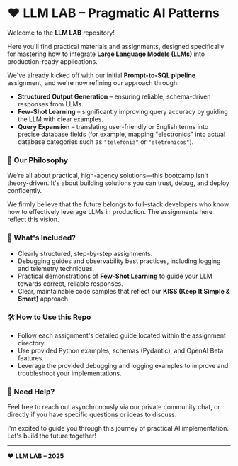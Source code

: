 # ❤️ LLM LAB – Pragmatic AI Patterns

Welcome to the **LLM LAB** repository!

Here you'll find practical materials and assignments, designed specifically for mastering how to integrate **Large Language Models (LLMs)** into production-ready applications.

We've already kicked off with our initial **Prompt-to-SQL pipeline** assignment, and we're now refining our approach through:

- **Structured Output Generation** – ensuring reliable, schema-driven responses from LLMs.
- **Few-Shot Learning** – significantly improving query accuracy by guiding the LLM with clear examples.
- **Query Expansion** – translating user-friendly or English terms into precise database fields (for example, mapping "electronics" into actual database categories such as `"telefonia"` or `"eletronicos"`).

### 🎯 Our Philosophy
We’re all about practical, high-agency solutions—this bootcamp isn't theory-driven. It's about building solutions you can trust, debug, and deploy confidently.

We firmly believe that the future belongs to full-stack developers who know how to effectively leverage LLMs in production. The assignments here reflect this vision.

### 🚀 What's Included?

- Clearly structured, step-by-step assignments.
- Debugging guides and observability best practices, including logging and telemetry techniques.
- Practical demonstrations of **Few-Shot Learning** to guide your LLM towards correct, reliable responses.
- Clear, maintainable code samples that reflect our **KISS (Keep It Simple & Smart)** approach.

### 🛠 How to Use this Repo
- Follow each assignment's detailed guide located within the assignment directory.
- Use provided Python examples, schemas (Pydantic), and OpenAI Beta features.
- Leverage the provided debugging and logging examples to improve and troubleshoot your implementations.

### 💬 Need Help?
Feel free to reach out asynchronously via our private community chat, or directly if you have specific questions or ideas to discuss.

I'm excited to guide you through this journey of practical AI implementation. Let's build the future together!

---

❤️ **LLM LAB – 2025**